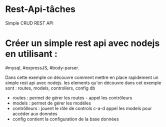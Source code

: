 # Rest-Api-tâches
Simple CRUD REST API 
# Créer un simple rest api avec nodejs en utilisant :
#mysql, #expressJS, #body-parser.

Dans cette exemple on découvre comment mettre en place rapidement un simple  rest api avec nodejs.
les elements  qu'on découvre dans cet exemple sont :  routes, models, controllers, config db
- routes :  permet de gérer les routes - appel les contrôleurs
- models : permet de gérer les modéles
- contrôlleurs :  jouent le rôle de controls c-a-d appel les models pour accéder aux données
- config contient la configuration de la base données
